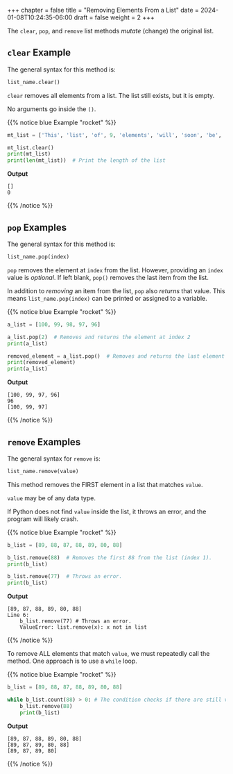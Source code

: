 +++
chapter = false
title = "Removing Elements From a List"
date = 2024-01-08T10:24:35-06:00
draft = false
weight = 2
+++

The `clear`, `pop`, and `remove` list methods *mutate* (change) the
original list.

## `clear` Example

The general syntax for this method is:

```python
list_name.clear()
```

`clear` removes all elements from a list. The list still exists, but it is
empty.

No arguments go inside the `()`.

{{% notice blue Example "rocket" %}}
```python {linenos=table}
mt_list = ['This', 'list', 'of', 9, 'elements', 'will', 'soon', 'be', 'empty!']

mt_list.clear()
print(mt_list)
print(len(mt_list))  # Print the length of the list
```

**Output**

```console
[]
0
```
{{% /notice %}}


## `pop` Examples

The general syntax for this method is:

```python
list_name.pop(index)
```

`pop` removes the element at `index` from the list. However, providing an
`index` value is *optional*. If left blank, `pop()` removes the last item
from the list.

In addition to *removing* an item from the list, `pop` also *returns* that
value. This means `list_name.pop(index)` can be printed or assigned to a
variable.

{{% notice blue Example "rocket" %}}
```python
a_list = [100, 99, 98, 97, 96]

a_list.pop(2)  # Removes and returns the element at index 2
print(a_list)

removed_element = a_list.pop()  # Removes and returns the last element
print(removed_element)
print(a_list)
```

**Output**

```console
[100, 99, 97, 96]
96
[100, 99, 97]
```
{{% /notice %}}

## `remove` Examples

The general syntax for ``remove`` is:

```python
list_name.remove(value)
```

This method removes the FIRST element in a list that matches `value`.

`value` may be of any data type.

If Python does not find `value` inside the list, it throws an error, and the
program will likely crash.

{{% notice blue Example "rocket" %}}
```python {linenos=table}
b_list = [89, 88, 87, 88, 89, 80, 88]

b_list.remove(88)  # Removes the first 88 from the list (index 1).
print(b_list)

b_list.remove(77)  # Throws an error.
print(b_list)
```

**Output**

```console
[89, 87, 88, 89, 80, 88]
Line 6:
    b_list.remove(77) # Throws an error.
    ValueError: list.remove(x): x not in list      
```
{{% /notice %}}

To remove ALL elements that match `value`, we must repeatedly call the
method. One approach is to use a `while` loop.

{{% notice blue Example "rocket" %}}
```python {linenos=table}
b_list = [89, 88, 87, 88, 89, 80, 88]

while b_list.count(88) > 0: # The condition checks if there are still values to remove.
    b_list.remove(88)
    print(b_list)
```

**Output**

```console
[89, 87, 88, 89, 80, 88]
[89, 87, 89, 80, 88]
[89, 87, 89, 80]
```
{{% /notice %}}